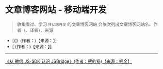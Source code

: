 <!--
 * @Author: yaohebin
 * @Date: 2021-03-28 17:46:24
 * @LastEditTime: 2023-02-28 10:55:12
 * @LastEditors: yaohebin
 * @Description: 移动端开发
-->

# 文章博客网站 - 移动端开发

> 收集看过、学习 `移动端开发` 的文章博客网站
> 会依次列出文章博客网站名、作者（、译者）、来源

- [《》(作者：)【来源：】]
- [ (作者：)【来源：】]

---

[《从 微信 JS-SDK 认识 JSBridge》(作者：熊的猫)【来源：掘金】](https://juejin.cn/post/7199297355748458551)
